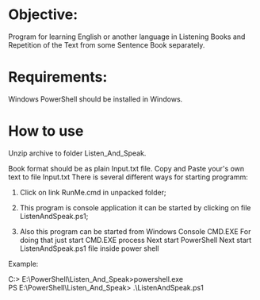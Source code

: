 
# Objective:

Program for learning English or another language in Listening Books
and Repetition of the Text from some Sentence Book separately.

# Requirements:
 Windows PowerShell should be installed in Windows.

# How to use
 Unzip archive to folder Listen_And_Speak.
 
 Book format should be as plain Input.txt file.
 Copy and Paste your's own text to file Input.txt
 There is several different ways for starting programm:
 1) Click on link RunMe.cmd in unpacked folder;
 2) This program is console application it can be started by clicking on 
 file ListenAndSpeak.ps1;

 3) Also this program can be started from Windows Console CMD.EXE
    For doing that just start CMD.EXE process
    Next start PowerShell
    Next start ListenAndSpeak.ps1 file inside power shell

Example:

 C:> E:\PowerShell\Listen_And_Speak>powershell.exe                               
     PS E:\PowerShell\Listen_And_Speak> .\ListenAndSpeak.ps1





